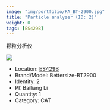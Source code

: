 ```yaml
---
image: "img/portfolio/PA_BT-2900.jpg"
title: "Particle analyzer (ID: 2)"
weight: 0
tags: [ES429B]
---
```


颗粒分析仪

<!--more-->

![](../../img/portfolio/PA_BT-2900.jpg)

- Location: [ES429B](../../tags/ES429B)
- Brand/Model: Bettersize-BT2900
- Identity: 2
- PI: Bailiang Li
- Quantity: 1
- Category: CAT






